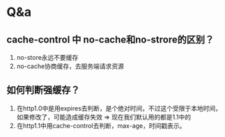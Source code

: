 # Q&a

## cache-control 中 no-cache和no-strore的区别？

1. no-store永远不要缓存
2. no-cache协商缓存，去服务端请求资源

## 如何判断强缓存？

1. 在http1.0中是用expires去判断，是个绝对时间，不过这个受限于本地时间，如果修改了，可能造成缓存失效 => 现在我们默认用的都是1.1中的
2. 在http1.1中用cache-control去判断，max-age，时间戳表示。